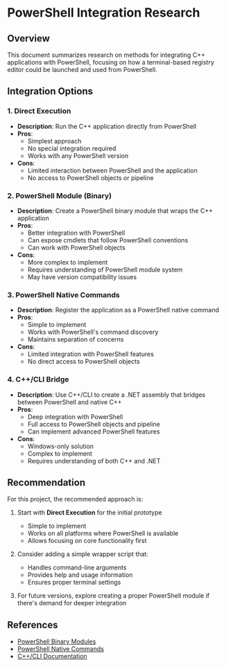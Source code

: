 # PowerShell Integration Research

## Overview
This document summarizes research on methods for integrating C++ applications with PowerShell, focusing on how a terminal-based registry editor could be launched and used from PowerShell.

## Integration Options

### 1. Direct Execution
- **Description**: Run the C++ application directly from PowerShell
- **Pros**:
  - Simplest approach
  - No special integration required
  - Works with any PowerShell version
- **Cons**:
  - Limited interaction between PowerShell and the application
  - No access to PowerShell objects or pipeline

### 2. PowerShell Module (Binary)
- **Description**: Create a PowerShell binary module that wraps the C++ application
- **Pros**:
  - Better integration with PowerShell
  - Can expose cmdlets that follow PowerShell conventions
  - Can work with PowerShell objects
- **Cons**:
  - More complex to implement
  - Requires understanding of PowerShell module system
  - May have version compatibility issues

### 3. PowerShell Native Commands
- **Description**: Register the application as a PowerShell native command
- **Pros**:
  - Simple to implement
  - Works with PowerShell's command discovery
  - Maintains separation of concerns
- **Cons**:
  - Limited integration with PowerShell features
  - No direct access to PowerShell objects

### 4. C++/CLI Bridge
- **Description**: Use C++/CLI to create a .NET assembly that bridges between PowerShell and native C++
- **Pros**:
  - Deep integration with PowerShell
  - Full access to PowerShell objects and pipeline
  - Can implement advanced PowerShell features
- **Cons**:
  - Windows-only solution
  - Complex to implement
  - Requires understanding of both C++ and .NET

## Recommendation
For this project, the recommended approach is:

1. Start with **Direct Execution** for the initial prototype
   - Simple to implement
   - Works on all platforms where PowerShell is available
   - Allows focusing on core functionality first

2. Consider adding a simple wrapper script that:
   - Handles command-line arguments
   - Provides help and usage information
   - Ensures proper terminal settings

3. For future versions, explore creating a proper PowerShell module if there's demand for deeper integration

## References
- [PowerShell Binary Modules](https://learn.microsoft.com/en-us/powershell/scripting/developer/module/how-to-write-a-powershell-binary-module)
- [PowerShell Native Commands](https://learn.microsoft.com/en-us/powershell/scripting/learn/ps101/02-help-system)
- [C++/CLI Documentation](https://learn.microsoft.com/en-us/cpp/dotnet/dotnet-programming-with-cpp-cli-visual-cpp)
